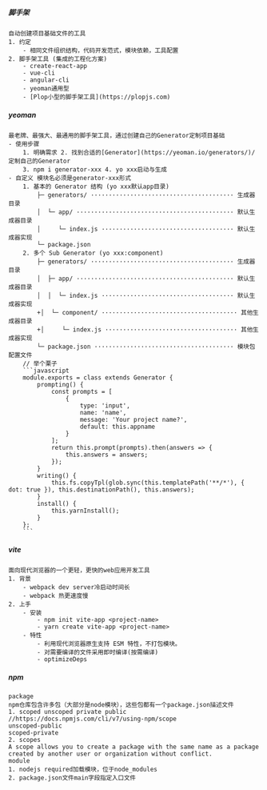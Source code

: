 ##### 脚手架
	自动创建项目基础文件的工具
	1. 约定
		- 相同文件组织结构，代码开发范式，模块依赖，工具配置
	2. 脚手架工具 (集成的工程化方案)
		- create-react-app
		- vue-cli
		- angular-cli
		- yeoman通用型
		- [Plop小型的脚手架工具](https://plopjs.com)

##### yeoman  
 	最老牌、最强大、最通用的脚手架工具，通过创建自己的Generator定制项目基础
	- 使用步骤 
		1. 明确需求 2. 找到合适的[Generator](https://yeoman.io/generators/)/定制自己的Generator
		3. npm i generator-xxx 4. yo xxx启动与生成
	- 自定义 模块名必须是generator-xxx形式
		1. 基本的 Generator 结构 (yo xxx默认app目录)
			├─ generators/ ········································ 生成器目录
			│  └─ app/ ············································ 默认生成器目录
			│     └─ index.js ····································· 默认生成器实现
			└─ package.json
		2. 多个 Sub Generator (yo xxx:component)
			├─ generators/ ········································ 生成器目录
			│  ├─ app/ ············································ 默认生成器目录
			│  │  └─ index.js ····································· 默认生成器实现
			+│  └─ component/ ······································ 其他生成器目录
			+│     └─ index.js ····································· 其他生成器实现
			└─ package.json ······································· 模块包配置文件	
		// 举个栗子
		```javascript
		module.exports = class extends Generator {
			prompting() {
				const prompts = [
					{
						type: 'input',
						name: 'name',
						message: 'Your project name?',
						default: this.appname
					}
				];
				return this.prompt(prompts).then(answers => { 
					this.answers = answers;
				});
			}
			writing() { 
				this.fs.copyTpl(glob.sync(this.templatePath('**/*'), { dot: true }), this.destinationPath(), this.answers);
			}
			install() { 
				this.yarnInstall();
			}
		};
		```



##### vite
	面向现代浏览器的一个更轻，更快的web应用开发工具
	1. 背景
		- webpack dev server冷启动时间长
		- webpack 热更速度慢
	2. 上手
		- 安装
			- npm init vite-app <project-name>
			- yarn create vite-app <project-name>
		- 特性
			- 利用现代浏览器原生支持 ESM 特性，不打包模块。
			- 对需要编译的文件采用即时编译(按需编译)
			- optimizeDeps


##### npm 
	package
	npm仓库包含许多包（大部分是node模块），这些包都有一个package.json描述文件
	1. scoped unscoped private public  //https://docs.npmjs.com/cli/v7/using-npm/scope
	unscoped-public
	scoped-private
	2. scopes
	A scope allows you to create a package with the same name as a package created by another user or organization without conflict.
	module
	1. nodejs required加载模块，位于node_modules
	2. package.json文件main字段指定入口文件


##### 
 